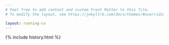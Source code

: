 ```yaml
---
# Feel free to add content and custom Front Matter to this file.
# To modify the layout, see https://jekyllrb.com/docs/themes/#overriding-theme-defaults

layout: running-cv
---
```


{% include history.html %}